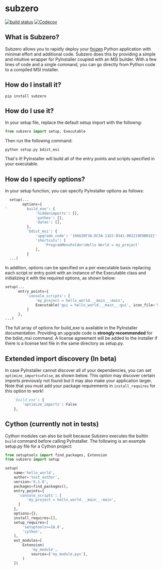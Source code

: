 # subzero
[![build status][2]][3]
[![Codecov][5]][4]

## What is Subzero?

Subzero allows you to rapidly deploy your [frozen][1] Python application with minimal effort and additional
code. Subzero does this by providing a simple and intuitive wrapper for PyInstaller coupled with an MSI
builder. With a few lines of code and a single command, you can go directly from Python code to a compiled MSI
installer.

[1]: http://docs.python-guide.org/en/latest/shipping/freezing/
[2]: https://ci.appveyor.com/api/projects/status/github/xoviat/subzero?branch=master&svg=true
[3]: https://ci.appveyor.com/project/xoviat/pyinstaller-utils
[4]: https://codecov.io/gh/xoviat/subzero
[5]: https://img.shields.io/codecov/c/github/xoviat/subzero.svg?style=flat

## How do I install it?

    pip install subzero

## How do I use it?

In your setup file, replace the default setup import with the followng:

```python
from subzero import setup, Executable
```

Then run the following command:

    python setup.py bdist_msi

That's it! PyInstaller will build all of the entry points and scripts specified in your executable.

## How do I specify options?

In your setup function, you can specify PyInstaller options as follows:

```python
  setup(...
        options={
'         build_exe': {
              'hiddenimports': [],
              'pathex': [],
              'datas': [],
          },
          'bdist_msi': {
              'upgrade_code': '{66620F3A-DC3A-11E2-B341-002219E9B01E}',
              'shortcuts': [
                  'ProgramMenuFolder\Hello World = my_project'
              ],
          }
  ...)
```
In addition, options can be specified on a per-executable basis replacing each script or entry point with an instance
of the Executable class and initializing it with the required options, as shown below:

```python
setup(...
      entry_points={
          'console_scripts': [
              'my_project = hello_world.__main__:main',
              Executable('gui = hello_world.__main__:gui', icon_file='Sample.ico', windowed=False),
          ]
      },
...)
```

The full array of options for build_exe is available in the PyInstaller documentation. Providing an upgrade code is
**strongly recommended** for the bdist_msi command. A license agreement will be added to the installer if there is 
a license text file in the same directory as setup.py.

## Extended import discovery (In beta)

In case PyInstaller cannot discover all of your dependencies, you can set `optimize_imports=False`, as shown below.
This option may discover certain imports previously not found but it may also make your application larger. Note that
you must add your package requirements in `install_requires` for this option to work!

```python
    'build_exe': {
        'optimize_imports': False
    },
```

## Cython (currently not in tests)

Cython modules can also be built because Subzero executes the builtin `build` command before calling 
PyInstaller. The following is an example setup.py file for a Cython project:

```python
from setuptools import find_packages, Extension
from subzero import setup

setup(
    name='hello_world',
    author='test_author',
    version='0.1.0',
    packages=find_packages(),
    entry_points={
      'console_scripts': [
          'my_project = hello_world.__main__:main',
      ]
    },
    options={},
    install_requires=[],
    setup_requires=[
        'setuptools>=18.0',
        'cython',
    ],
    ext_modules=[
        Extension(
            'my_module',
            sources=['my_module.pyx'],
        )
    ])
```
